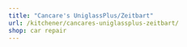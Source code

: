 ```yaml
---
title: "Cancare's UniglassPlus/Zeitbart"
url: /kitchener/cancares-uniglassplus-zeitbart/
shop: car repair
---
```

